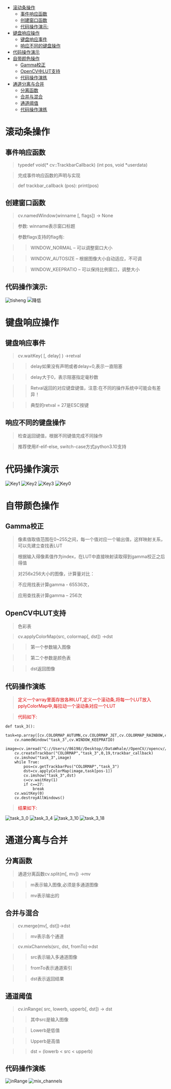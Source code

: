 - [滚动条操作](#滚动条操作)
  - [事件响应函数](#事件响应函数)
  - [创建窗口函数](#创建窗口函数)
  - [代码操作演示:](#代码操作演示)
- [键盘响应操作](#键盘响应操作)
  - [键盘响应事件](#键盘响应事件)
  - [响应不同的键盘操作](#响应不同的键盘操作)
- [代码操作演示](#代码操作演示-1)
- [自带颜色操作](#自带颜色操作)
  - [Gamma校正](#gamma校正)
  - [OpenCV中LUT支持](#opencv中lut支持)
  - [代码操作演练](#代码操作演练)
- [通道分离与合并](#通道分离与合并)
  - [分离函数](#分离函数)
  - [合并与混合](#合并与混合)
  - [通道阈值](#通道阈值)
  - [代码操作演练](#代码操作演练-1)

# 滚动条操作

## 事件响应函数

>typedef void(* cv::TrackbarCallback) (int pos, void *userdata)

>完成事件响应函数的声明与实现

>def trackbar_callback (pos):
print(pos)

## 创建窗口函数

> cv.namedWindow(winname [, flags]) -> None

>参数: winname表示窗口标题

>参数flags支持的flag有:

>>WINDOW_NORMAL – 可以调整窗口大小

>>WINDOW_AUTOSIZE – 根据图像大小自动适应，不可调

>>WINDOW_KEEPRATIO – 可以保持比例窗口，调整大小

## 代码操作演示:

![tisheng](../data/tisheng.png)
![降低](../data/jiangdi.png)

# 键盘响应操作

## 键盘响应事件

>cv.waitKey( [, delay]	) ->retval

>>delay如果没有声明或者delay=0,表示一直阻塞

>>delay大于0，表示阻塞指定毫秒数

>>Retval返回的对应键盘键值，注意:在不同的操作系统中可能会有差异！

>>典型的retval = 27是ESC按键

## 响应不同的键盘操作

> 检查返回键值，根据不同键值完成不同操作

>推荐使用if-elif-else, switch-case方式python3.10支持

# 代码操作演示

![Key1](../data/Key1.png)
![Key2](../data/Key2.png)
![Key3](../data/Key3.png)
![Key0](../data/Key0.png)

# 自带颜色操作

## Gamma校正

>像素值取值范围在0~255之间，每一个值对应一个输出值，这样映射关系，可以先建立查找表LUT

>根据输入得像素值作为index，在LUT中直接映射读取得到gamma校正之后得值

>对256x256大小的图像，计算量对比：

>不应用找表计算gamma - 65536次，

>应用查找表计算gamma – 256次

## OpenCV中LUT支持

>色彩表

>cv.applyColorMap(src, colormap[, dst]) ->dst

>>第一个参数输入图像

>>第二个参数是颜色表

>>dst返回图像

## 代码操作演练

> <font color="#dd0000">定义一个array里面存放各种LUT,定义一个滚动条,将每一个LUT放入pplyColorMap中,每拉动一个滚动条对应一个LUT</font>

><font color="#dd0000">代码如下:</font>

```
def task_3():
    task=np.array([cv.COLORMAP_AUTUMN,cv.COLORMAP_JET,cv.COLORMAP_RAINBOW,cv.COLORMAP_OCEAN,cv.COLORMAP_SUMMER,cv.COLORMAP_SPRING,cv.COLORMAP_COOL,cv.COLORMAP_HSV,cv.COLORMAP_PINK,cv.COLORMAP_HOT,cv.COLORMAP_PARULA,cv.COLORMAP_MAGMA,cv.COLORMAP_INFERNO,cv.COLORMAP_PLASMA,cv.COLORMAP_VIRIDIS,cv.COLORMAP_TWILIGHT,cv.COLORMAP_TWILIGHT_SHIFTED,cv.COLORMAP_TURBO,cv.COLORMAP_DEEPGREEN])
    cv.namedWindow("task_3",cv.WINDOW_KEEPRATIO)
    image=cv.imread("C://Users//86198//Desktop//DataWhale//OpenCV//opencv//butterfly.jpg")
    cv.createTrackbar("COLORMAP","task_3",0,19,trackbar_callback)
    cv.imshow("task_3",image)
    while True:
        pos=cv.getTrackbarPos("COLORMAP","task_3")
        dst=cv.applyColorMap(image,task[pos-1])
        cv.imshow("task_3",dst)
        c=cv.waitKey(1)
        if c==27:
            break
    cv.waitKey(0)
    cv.destroyAllWindows()
```

><font color="#dd0000">结果如下:</font>

![task_3_0](../data/task_3_0.png)
![task_3_4](../data/task_3_4.png)
![task_3_10](../data/task_3_10.png)
![task_3_18](../data/task_3_18.png)

# 通道分离与合并

## 分离函数

>通道分离函数cv.split(m[, mv]) ->mv

>>m表示输入图像,必须是多通道图像

>>mv表示输出的

## 合并与混合

>cv.merge(mv[, dst])->dst

>>mv表示各个通道

>cv.mixChannels(src, dst, fromTo)->dst

>>src表示输入多通道图像

>>fromTo表示通道索引

>>dst表示返回结果

## 通道阈值

>cv.inRange(	src, lowerb, upperb[, dst]) ->	dst

>>其中src是输入图像

>>Lowerb是低值

>>Upperb是高值

>>dst = (lowerb < src < upperb)

## 代码操作演练

![inRange](../data/inRange.png)
![mix_channels](../data/mix_channels.png)